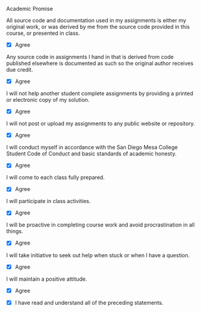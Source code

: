 Academic Promise

All source code and documentation used in my assignments is either
my original work,
or was derived by me 
from the source code provided in this course,
or presented in class.
 
- [x] Agree

Any source code in assignments I hand in that is derived from code published elsewhere 
is documented as such so the original author receives due credit.

- [x] Agree

I will not help another student complete assignments by providing a printed
or electronic copy of my solution.

- [x] Agree

I will not post or upload my assignments to any public website or repository.

- [x] Agree

I will conduct myself in accordance with the 
San Diego Mesa College Student Code of Conduct and basic standards of academic honesty.

- [x] Agree

I will come to each class fully prepared.

- [x] Agree

I will participate in class activities.

- [x] Agree

I will be proactive in completing course work and avoid procrastination in all things.

- [x] Agree

I will take initiative to seek out help when stuck or when I have a question.

- [x] Agree

I will maintain a positive attitude.

- [x] Agree

- [x] I have read and understand all of the preceding statements.



